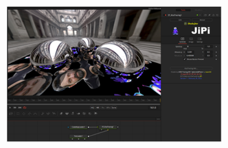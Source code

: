

<!-- +++ DO NOT REMOVE THIS COMMENT +++ DO NOT ADD OR EDIT ANY TEXT BEFORE THIS LINE +++ IT WOULD BE A REALLY BAD IDEA +++ -->

[![Screenshot](KissTracing_screenshot.png)](https://www.shadertoy.com/view/sttXWX "View on Shadertoy.com")

<!-- +++ DO NOT REMOVE THIS COMMENT +++ DO NOT EDIT ANY TEXT THAT COMES AFTER THIS LINE +++ TRUST ME: JUST DON'T DO IT +++ -->

